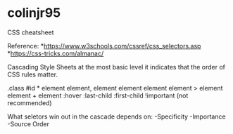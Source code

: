 # colinjr95
CSS cheatsheet 

Reference:
*https://www.w3schools.com/cssref/css_selectors.asp
*https://css-tricks.com/almanac/

Cascading Style Sheets at the most basic level it indicates that the order of CSS rules matter. 


.class
#id
*
element
element, element
element element
element > element
element + element
:hover
:last-child
:first-child
!important (not recommended)


What seletors win out in the cascade depends on:
-Specificity
-Importance
-Source Order
